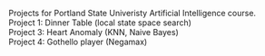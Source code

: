 Projects for Portland State Univeristy Artificial Intelligence course.  
Project 1: Dinner Table (local state space search)  
Project 3: Heart Anomaly (KNN, Naive Bayes)  
Project 4: Gothello player (Negamax)  
